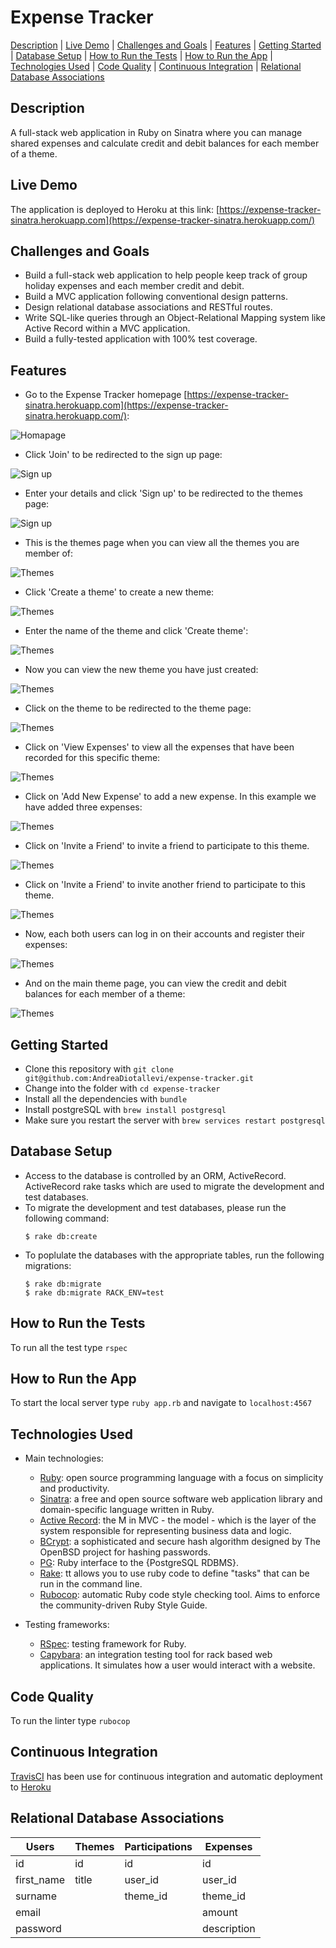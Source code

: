 # Expense Tracker

[Description](#description) | [Live Demo](#live-demo) | [Challenges and Goals](#challenges-and-goals) | [Features](#features) | [Getting Started](#getting-started) | [Database Setup](#database-setup) | [How to Run the Tests](#how-to-run-the-tests) | [How to Run the App](#how-to-run-the-app) | [Technologies Used](#technologies-used) | [Code Quality](#code-quality) | [Continuous Integration](#continuous-integration) | [Relational Database Associations](#relational-database-associations)

## Description

A full-stack web application in Ruby on Sinatra where you can manage shared expenses and calculate credit and debit balances for each member of a theme.

## Live Demo

The application is deployed to Heroku at this link: [https://expense-tracker-sinatra.herokuapp.com](https://expense-tracker-sinatra.herokuapp.com/)

## Challenges and Goals

* Build a full-stack web application to help people keep track of group holiday expenses and each member credit and debit.
* Build a MVC application following conventional design patterns.
* Design relational database associations and RESTful routes.
* Write SQL-like queries through an Object-Relational Mapping system like Active Record within a MVC application.
* Build a fully-tested application with 100% test coverage.

## Features

* Go to the Expense Tracker homepage [https://expense-tracker-sinatra.herokuapp.com](https://expense-tracker-sinatra.herokuapp.com/):

![Homapage](./images/1-homepage.png)

* Click 'Join' to be redirected to the sign up page:

![Sign up](./images/2-users-new.png)

* Enter your details and click 'Sign up' to be redirected to the themes page:

![Sign up](./images/3-users-new-complete.png)

* This is the themes page when you can view all the themes you are member of:

![Themes](./images/4-themes.png)

* Click 'Create a theme' to create a new theme:

![Themes](./images/5-themes-new.png)

* Enter the name of the theme and click 'Create theme':

![Themes](./images/6-themes-new-complete.png)

* Now you can view the new theme you have just created:

![Themes](./images/7-themes.png)

* Click on the theme to be redirected to the theme page:

![Themes](./images/8-themes-id.png)

* Click on 'View Expenses' to view all the expenses that have been recorded for this specific theme:

![Themes](./images/9-themes-expenses.png)

* Click on 'Add New Expense' to add a new expense. In this example we have added three expenses:

![Themes](./images/10-themes-expenses-complete.png)

* Click on 'Invite a Friend' to invite a friend to participate to this theme.

![Themes](./images/11-themes-2-users.png)

* Click on 'Invite a Friend' to invite another friend to participate to this theme.

![Themes](./images/12-themes-3-users.png)

* Now, each both users can log in on their accounts and register their expenses:

![Themes](./images/13-multiple-expenses.png)

* And on the main theme page, you can view the credit and debit balances for each member of a theme:

![Themes](./images/14-credit-and-debit.png)

## Getting Started

* Clone this repository with ```git clone git@github.com:AndreaDiotallevi/expense-tracker.git```
* Change into the folder with ```cd expense-tracker```
* Install all the dependencies with ```bundle```
* Install postgreSQL with ```brew install postgresql```
* Make sure you restart the server with ```brew services restart postgresql```

## Database Setup

* Access to the database is controlled by an ORM, ActiveRecord. ActiveRecord rake tasks which are used to migrate the development and test databases. 
* To migrate the development and test databases, please run the following command:
  ```
  $ rake db:create
  ```
* To poplulate the databases with the appropriate tables, run the following migrations:
  ```
  $ rake db:migrate
  $ rake db:migrate RACK_ENV=test
  ```
  
## How to Run the Tests

To run all the test type ```rspec```

## How to Run the App

To start the local server type ```ruby app.rb``` and navigate to ```localhost:4567```

## Technologies Used

- Main technologies:
  - [Ruby](https://www.ruby-lang.org/en/): open source programming language with a focus on simplicity and productivity.
  - [Sinatra](http://sinatrarb.com/): a free and open source software web application library and domain-specific language written in Ruby.
  - [Active Record](https://guides.rubyonrails.org/active_record_basics.html): the M in MVC - the model - which is the layer of the system responsible for representing business data and logic.
  - [BCrypt](https://rubygems.org/gems/bcrypt/versions/3.1.12): a sophisticated and secure hash algorithm designed by The OpenBSD project for hashing passwords.
  - [PG](https://rubygems.org/gems/pg/versions/0.18.4): Ruby interface to the {PostgreSQL RDBMS}.
  - [Rake](https://rubygems.org/gems/rake/versions/11.2.2): tt allows you to use ruby code to define "tasks" that can be run in the command line.
  - [Rubocop](https://rubygems.org/gems/rubocop/versions/0.39.0): automatic Ruby code style checking tool. Aims to enforce the community-driven Ruby Style Guide.
  
- Testing frameworks:
  - [RSpec](https://rspec.info/): testing framework for Ruby.
  - [Capybara](https://rubygems.org/gems/capybara/versions/2.7.1): an integration testing tool for rack based web applications. It simulates how a user would interact with a website.

## Code Quality

To run the linter type ```rubocop```

## Continuous Integration

[TravisCI](https://travis-ci.com/) has been use for continuous integration and automatic deployment to [Heroku](https://dashboard.heroku.com)

## Relational Database Associations

| Users      | Themes | Participations | Expenses    |
| ---------- | ------ | -------------- | ----------- |
| id         | id     | id             | id          |
| first_name | title  | user_id        | user_id     |
| surname    |        | theme_id       | theme_id    |
| email      |        |                | amount      |
| password   |        |                | description |
